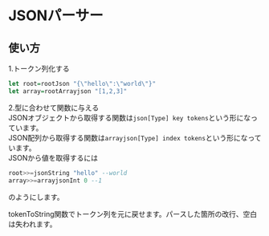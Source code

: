 # JSONパーサー
## 使い方
1.トークン列化する  
```haskell
let root=rootJson "{\"hello\":\"world\"}"
let array=rootArrayjson "[1,2,3]"
```

2.型に合わせて関数に与える  
JSONオブジェクトから取得する関数は`json[Type] key tokens`という形になっています。  
JSON配列から取得する関数は`arrayjson[Type] index tokens`という形になっています。  
JSONから値を取得するには  
```haskell
root>>=jsonString "hello" --world
array>>=arrayjsonInt 0 --1
```
のようにします。  

tokenToString関数でトークン列を元に戻せます。パースした箇所の改行、空白は失われます。  